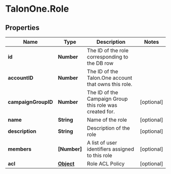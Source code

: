 # TalonOne.Role

## Properties

Name | Type | Description | Notes
------------ | ------------- | ------------- | -------------
**id** | **Number** | The ID of the role corresponding to the DB row | 
**accountID** | **Number** | The ID of the Talon.One account that owns this role. | 
**campaignGroupID** | **Number** | The ID of the Campaign Group this role was created for. | [optional] 
**name** | **String** | Name of the role | [optional] 
**description** | **String** | Description of the role | [optional] 
**members** | **[Number]** | A list of user identifiers assigned to this role | [optional] 
**acl** | [**Object**](.md) | Role ACL Policy | [optional] 


